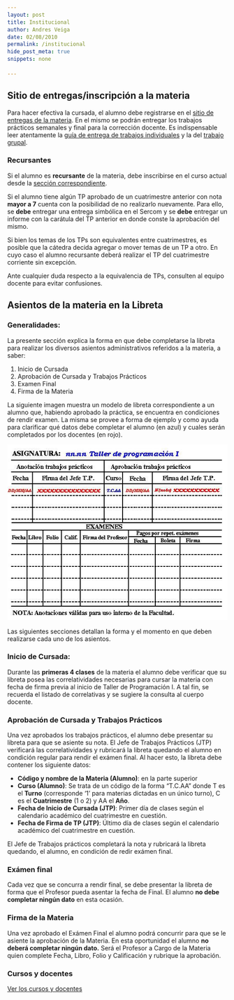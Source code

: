 ```yaml
---
layout: post
title: Institucional
author: Andres Veiga
date: 02/08/2010
permalink: /institucional
hide_post_meta: true
snippets: none

---
```


## Sitio de entregas/inscripción a la materia

Para hacer efectiva la cursada, el alumno debe registrarse en el <a href="{{ site.sercom_url }}" target="_blank">sitio de entregas de la materia</a>. En el mismo se podrán entregar los trabajos prácticos semanales y final para la corrección docente. Es indispensable leer atentamente la <a href="/guia-entregas-tp-individual" target="_self">guía de entrega de trabajos individuales</a> y la del <a href="/guia-entregas-tp-final" target="_self">trabajo grupal</a>.


### Recursantes

Si el alumno es **recursante** de la materia, debe inscribirse en el curso actual desde la <a href="{{ site.sercom_url }}/upgrade_registration" target="_blank">sección correspondiente</a>.

Si el alumno tiene algún TP aprobado de un cuatrimestre anterior con nota **mayor a 7** cuenta con la posibilidad de no realizarlo nuevamente.
Para ello, se **debe** entregar una entrega simbólica en el Sercom y se **debe** entregar un informe con la carátula del TP anterior en donde conste la aprobación del mismo.

Si bien los temas de los TPs son equivalentes entre cuatrimestres, es posible que la cátedra decida agregar o mover temas de un TP a otro.
En cuyo caso el alumno recursante deberá realizar el TP del cuatrimestre corriente sin excepción.

Ante cualquier duda respecto a la equivalencia de TPs, consulten al equipo docente para evitar confusiones.

## Asientos de la materia en la Libreta

### Generalidades:

La presente sección explica la forma en que debe completarse la  libreta para realizar los diversos asientos administrativos referidos a  la materia,  a saber:

<ol>
<li>Inicio de Cursada</li>
<li>Aprobación de Cursada y Trabajos Prácticos</li>
<li>Examen Final</li>
<li>Firma de la Materia</li>
</ol>

La siguiente imagen muestra un modelo de libreta correspondiente a un  alumno que, habiendo aprobado la práctica, se encuentra en condiciones  de rendir examen. La misma se provee a forma de ejemplo y como ayuda  para clarificar qué datos debe  completar el alumno (en azul) y cuales  serán completados por los docentes  (en rojo).

<a href="/assets/2010/08/libreta.jpg"><img title="Inicialización de libreta" src="/assets/2010/08/libreta.jpg" alt="" width="521" height="402"></a>

Las siguientes secciones detallan la forma y el momento en que deben realizarse  cada uno de los asientos.

### Inicio de Cursada:

Durante las <strong>primeras 4 clases</strong> de la materia el alumno debe verificar que su libreta posea las correlatividades necesarias para cursar la materia con fecha de firma previa al inicio de Taller de Programación I. A tal fin, se recuerda el listado de correlativas y se sugiere la consulta al cuerpo docente.

### Aprobación de Cursada y Trabajos Prácticos

Una vez aprobados los trabajos prácticos, el alumno debe presentar su libreta para que se asiente su nota. El Jefe de Trabajos Prácticos (JTP) verificará las correlatividades y rubricará la libreta quedando el alumno en condición regular para rendir el exámen final. Al hacer esto, la libreta debe contener los siguiente datos:

<ul>
<li><strong>Código y nombre de la Materia (Alumno)</strong>: en la parte superior</li>
<li><strong>Curso (Alumno)</strong>: Se trata de un código de la forma “T.C.AA” donde T es el <strong>Turno</strong> (corresponde ‘1’ para materias dictadas en un único turno), C es el <strong>Cuatrimestre</strong> (1 o 2) y AA el <strong>Año</strong>.</li>
<li><strong>Fecha de Inicio de Cursada (JTP)</strong>: Primer día de clases según el calendario académico del cuatrimestre en cuestión.</li>
<li><strong>Fecha de Firma de TP (JTP)</strong>: Último día de clases según el calendario académico del cuatrimestre en cuestión.</li>
</ul>

El Jefe de Trabajos prácticos completará la nota y rubricará la  libreta quedando, el alumno,  en condición de redir exámen final.

### Exámen final

Cada vez que se concurra a rendir final, se debe presentar la libreta  de forma que el Profesor  pueda asentar la fecha de Final. El alumno <strong>no debe completar ningún dato</strong> en esta ocasión.

### Firma de la Materia

Una vez aprobado el Exámen Final el alumno podrá concurrir para que se le asiente la aprobación de la Materia. En esta oportunidad el alumno <strong>no deberá completar ningún dato.</strong> Será el Profesor a Cargo de la Materia quien complete Fecha, Libro, Folio y Calificación y rubrique la aprobación.

### Cursos y docentes

<a href="/cursos-docentes" target="_self">Ver los cursos y docentes</a>


